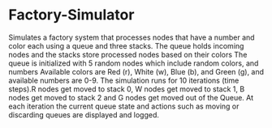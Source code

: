# Factory-Simulator
Simulates a factory system that processes nodes that have a number and color each using a queue and three stacks.
The queue holds incoming nodes and the stacks store processed nodes based on their colors
The queue is initialized with 5 random nodes which include random colors, and numbers 
Available colors are Red (r), White (w), Blue (b), and Green (g), and available numbers are 0-9.
The simulation runs for 10 iterations (time steps).R nodes get moved to stack 0, W nodes get moved to stack 1, B nodes get moved to stack 2 and G nodes get moved out of the Queue. At each iteration the current queue state and actions such as moving or discarding queues are displayed and logged.
